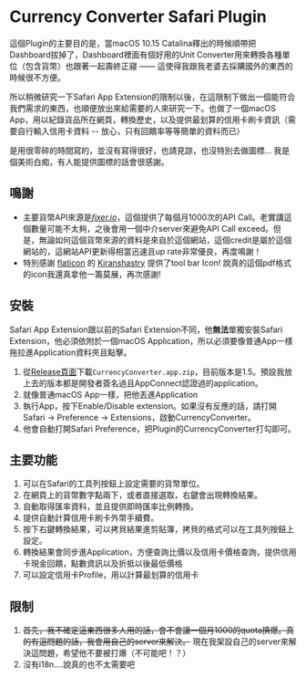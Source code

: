 # Currency Converter Safari Plugin

這個Plugin的主要目的是，當macOS 10.15 Catalina釋出的時候順帶把Dashboard拔掉了，Dashboard裡面有個好用的Unit Converter用來轉換各種單位（包含貨幣）也跟著一起壽終正寢 —— 這使得我跟我老婆去採購國外的東西的時候很不方便。

所以稍微研究一下Safari App Extension的限制以後，在這限制下做出一個能符合我們需求的東西，也順便放出來給需要的人來研究一下。也做了一個macOS App，用以紀錄貨品所在網頁，轉換歷史，以及提供最划算的信用卡刷卡資訊（需要自行輸入信用卡資料 -- 放心，只有回饋率等等簡單的資料而已）

是用很零碎的時間寫的，並沒有寫得很好，也請見諒，也沒特別去做圖標... 我是個美術白痴，有人能提供圖標的話會很感謝。

## 鳴謝

- 主要貨幣API來源是[*fixer.io*](https://fixer.io)，這個提供了每個月1000次的API Call。老實講這個數量可能不太夠，之後會用一個中介server來避免API Call exceed。但是，無論如何這個貨幣來源的資料是來自於這個網站，這個credit是屬於這個網站的，這網站API更新得相當迅速且up rate非常優良，再度鳴謝！
- 特別感謝 [flaticon](www.flaticon.com) 的 [Kiranshastry](https://www.flaticon.com/authors/kiranshastry) 提供了tool bar Icon! 說真的這個pdf格式的icon我還真拿他一籌莫展，再次感謝!

## 安裝

Safari App Extension跟以前的Safari Extension不同，他**無法**單獨安裝Safari Extension，他必須依附於一個macOS Application，所以必須要像普通App一樣拖拉進Application資料夾且點擊。

1. 從[Release頁面](https://github.com/Rayer/CurrencyConverter/releases)下載`CurrencyConverter.app.zip`，目前版本是1.5。預設我放上去的版本都是開發者簽名過且AppConnect認證過的application。
2. 就像普通macOS App一樣，把他丟進Application
3. 執行App，按下Enable/Disable extension。如果沒有反應的話，請打開Safari -> Preference -> Extensions，啟動CurrencyConverter。
4. 他會自動打開Safari Preference，把Plugin的CurrencyConverter打勾即可。


## 主要功能

1. 可以在Safari的工具列按鈕上設定需要的貨幣單位。
1. 在網頁上的貨幣數字點兩下，或者直接選取，右鍵會出現轉換結果。
1. 自動取得匯率資料，並且提供即時匯率比例轉換。
1. 提供自動計算信用卡刷卡外幣手續費。
1. 按下右鍵轉換結果，可以拷貝結果進剪貼簿，拷貝的格式可以在工具列按鈕上設定。
1. 轉換結果會同步進Application，方便查詢比價以及信用卡價格查詢，提供信用卡現金回饋，點數資訊以及折抵以後最低價格
1. 可以設定信用卡Profile，用以計算最划算的信用卡


## 限制

1. ~~首先，我不確定這東西很多人用的話，會不會讓一個月1000的quota擠爆。真的有這問題的話，我會用自己的server來解決。~~ 現在我架設自己的server來解決這問題，希望他不要被打爆（不可能吧！？）
2. 沒有i18n....說真的也不太需要吧
